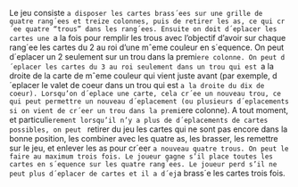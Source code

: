Le jeu consiste `a disposer les cartes brass´ees sur une grille de quatre rang´ees et treize colonnes, puis de
retirer les as, ce qui cr´ee quatre “trous” dans les rang´ees. Ensuite on doit d´eplacer les cartes une `a la fois
pour remplir les trous avec l’objectif d’avoir sur chaque rang´ee les cartes du 2 au roi d’une mˆeme couleur
en s´equence. On peut d´eplacer un 2 seulement sur un trou dans la premi`ere colonne. On peut d´eplacer les
cartes du 3 au roi seulement dans un trou qui est `a la droite de la carte de mˆeme couleur qui vient juste
avant (par exemple, d´eplacer le valet de coeur dans un trou qui est `a la droite du dix de coeur). Lorsqu’on
d´eplace une carte, cela cr´ee un nouveau trou, ce qui peut permettre un nouveau d´eplacement (ou plusieurs
d´eplacements si on vient de cr´eer un trou dans la premi`ere colonne).
A tout moment, et particuli`erement lorsqu’il n’y a plus de d´eplacements de cartes possibles, on peut `
retirer du jeu les cartes qui ne sont pas encore dans la bonne position, les combiner avec les quatre as, les
brasser, les remettre sur le jeu, et enlever les as pour cr´eer `a nouveau quatre trous. On peut le faire au
maximum trois fois.
Le joueur gagne s’il place toutes les cartes en s´equence sur les quatre rang´ees. Le joueur perd s’il ne
peut plus d´eplacer de cartes et il a d´ej`a brass´e les cartes trois fois.

